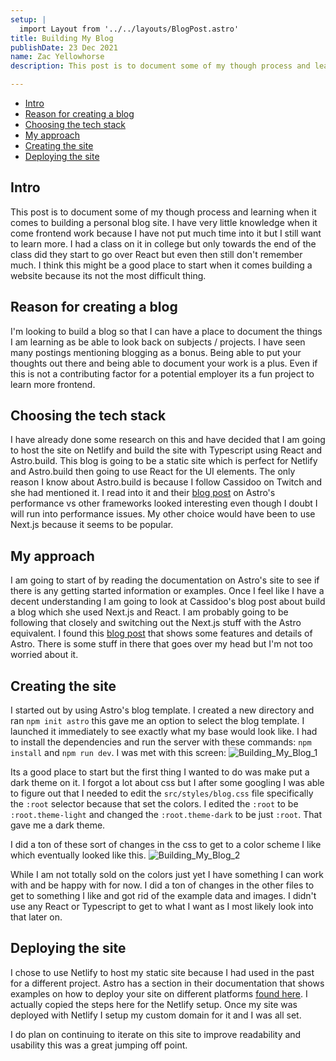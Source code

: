 ```yaml
---
setup: |
  import Layout from '../../layouts/BlogPost.astro'
title: Building My Blog
publishDate: 23 Dec 2021
name: Zac Yellowhorse
description: This post is to document some of my though process and learning when it comes to building a personal blog site...

---
```


- [Intro](#intro)
- [Reason for creating a blog](#reason-for-creating-a-blog)
- [Choosing the tech stack](#choosing-the-tech-stack)
- [My approach](#my-approach)
- [Creating the site](#creating-the-site)
- [Deploying the site](#deploying-the-site)

## Intro
This post is to document some of my though process and learning when it comes to building a personal blog site. I have very little knowledge when it come frontend work because I have not put much time into it but I still want to learn more. I had a class on it in college but only towards the end of the class did they start to go over React but even then still don't remember much. I think this might be a good place to start when it comes building a website because its not the most difficult thing.

## Reason for creating a blog
I'm looking to build a blog so that I can have a place to document the things I am learning as be able to look back on subjects / projects. I have seen many postings mentioning blogging as a bonus. Being able to put your thoughts out there and being able to document your work is a plus. Even if this is not a contributing factor for a potential employer its a fun project to learn more frontend. 

## Choosing the tech stack 
I have already done some research on this and have decided that I am going to host the site on Netlify and build the site with Typescript using React and Astro.build. This blog is going to be a static site which is perfect for Netlify and Astro.build then going to use React for the UI elements. The only reason I know about Astro.build is because I follow Cassidoo on Twitch and she had mentioned it. I read into it and their [blog post](https://docs.astro.build/comparing-astro-vs-other-tools/) on Astro's performance vs other frameworks looked interesting even though I doubt I will run into performance issues. My other choice would have been to use Next.js because it seems to be popular. 

## My approach
I am going to start of by reading the documentation on Astro's site to see if there is any getting started information or examples. Once I feel like I have a decent understanding I am going to look at Cassidoo's blog post about build a blog which she used Next.js and React. I am probably going to be following that closely and switching out the Next.js stuff with the Astro equivalent. I found this [blog post](https://dev.to/cassidoo/build-wicked-fast-sites-with-astro-an-introduction-173j) that shows some features and details of Astro. There is some stuff in there that goes over my head but I'm not too worried about it. 

## Creating the site
I started out by using Astro's blog template. I created a new directory and ran `npm init astro` this gave me an option to select the blog template. I launched it immediately to see exactly what my base would look like. I had to install the dependencies and run the server with these commands: `npm install` and `npm run dev`. I was met with this screen: 
![Building_My_Blog_1](https://www.zacyellowhorse.com/posts_assets/Building_My_Blog_1.png)

Its a good place to start but the first thing I wanted to do was make put a dark theme on it. I forgot a lot about css but I after some googling I was able to figure out that I needed to edit the `src/styles/blog.css` file specifically the `:root` selector because that set the colors. I edited the `:root` to be `:root.theme-light` and changed the `:root.theme-dark` to be just `:root`. That gave me a dark theme.

I did a ton of these sort of changes in the css to get to a color scheme I like which eventually looked like this. 
![Building_My_Blog_2](https://www.zacyellowhorse.com/posts_assets/Building_My_Blog_2.png)

While I am not totally sold on the colors just yet I have something I can work with and be happy with for now. I did a ton of changes in the other files to get to something I like and got rid of the example data and images. I didn't use any React or Typescript to get to what I want as I most likely look into that later on. 

## Deploying the site
I chose to use Netlify to host my static site because I had used in the past for a different project. Astro has a section in their documentation that shows examples on how to deploy your site on different platforms [found here](https://docs.astro.build/guides/deploy/). I actually copied the steps here for the Netlify setup. Once my site was deployed with Netlify I setup my custom domain for it and I was all set.

I do plan on continuing to iterate on this site to improve readability and usability this was a great jumping off point. 
